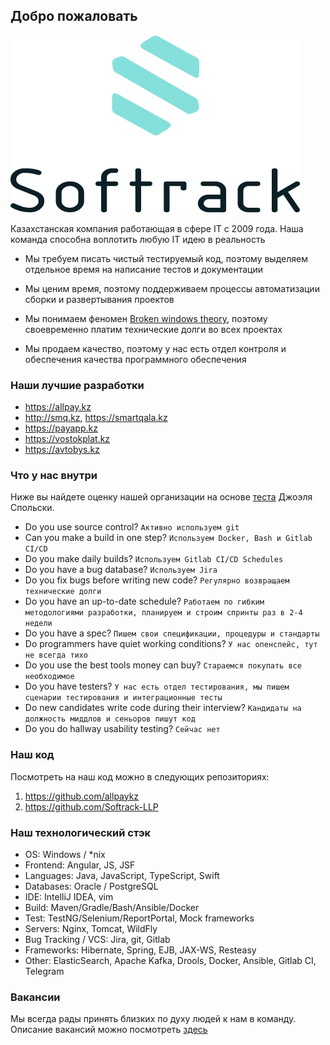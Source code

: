 ## Добро пожаловать

![лого](https://github.com/Softrack-LLP/about/blob/master/softrack1.png)

Казахстанская компания работающая в сфере IT с 2009 года. Наша команда способна воплотить любую IT идею в реальность


- Мы требуем писать чистый тестируемый код, поэтому выделяем отдельное время на написание тестов и документации

- Мы ценим время, поэтому поддерживаем процессы автоматизации сборки и развертывания проектов

- Мы понимаем феномен [Broken windows theory](https://en.wikipedia.org/wiki/Broken_windows_theory), поэтому своевременно платим технические долги во всех проектах

- Мы продаем качество, поэтому у нас есть отдел контроля и обеспечения качества программного обеспечения

### Наши лучшие разработки

- https://allpay.kz
- http://smq.kz, https://smartqala.kz
- https://payapp.kz
- https://vostokplat.kz
- https://avtobys.kz

### Что у нас внутри


Ниже вы найдете оценку нашей организации на основе [теста](https://www.joelonsoftware.com/2000/08/09/the-joel-test-12-steps-to-better-code/) Джоэля Спольски.

- Do you use source control? `Активно используем git`
- Can you make a build in one step? `Используем Docker, Bash и Gitlab CI/CD`
- Do you make daily builds? `Используем Gitlab CI/CD Schedules`
- Do you have a bug database? `Используем Jira`
- Do you fix bugs before writing new code? `Регулярно возвращаем технические долги`
- Do you have an up-to-date schedule? `Работаем по гибким методологиями разработки, планируем и строим спринты раз в 2-4 недели`
- Do you have a spec? `Пишем свои спецификации, процедуры и стандарты`
- Do programmers have quiet working conditions? `У нас опенспейс, тут не всегда тихо`
- Do you use the best tools money can buy? `Стараемся покупать все необходимое`
- Do you have testers? `У нас есть отдел тестирования, мы пишем сценарии тестирования и интеграционные тесты`
- Do new candidates write code during their interview? `Кандидаты на должность миддлов и сеньоров пишут код`
- Do you do hallway usability testing? `Сейчас нет`

### Наш код

Посмотреть на наш код можно в следующих репозиториях:

1. https://github.com/allpaykz
2. https://github.com/Softrack-LLP

### Наш технологический стэк

- OS: Windows / *nix
- Frontend: Angular, JS, JSF
- Languages: Java, JavaScript, TypeScript, Swift
- Databases: Oracle / PostgreSQL
- IDE: IntelliJ IDEA, vim
- Build: Maven/Gradle/Bash/Ansible/Docker
- Test: TestNG/Selenium/ReportPortal, Mock frameworks
- Servers: Nginx, Tomcat, WildFly
- Bug Tracking / VCS: Jira, git, Gitlab
- Frameworks: Hibernate, Spring, EJB, JAX-WS, Resteasy
- Other: ElasticSearch, Apache Kafka, Drools, Docker, Ansible, Gitlab CI, Telegram

### Вакансии

Мы всегда рады принять близких по духу людей к нам в команду. Описание вакансий  можно посмотреть [здесь](https://github.com/Softrack-LLP/about/blob/master/vacancies.MD)
